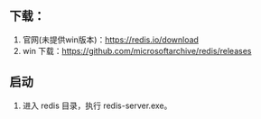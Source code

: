 <!--
 * @Author: monai
 * @Date: 2021-09-14 10:20:53
 * @LastEditors: monai
 * @LastEditTime: 2021-09-14 10:35:29
-->
## 下载：
1. 官网(未提供win版本)：https://redis.io/download
2. win 下载：https://github.com/microsoftarchive/redis/releases

## 启动
1. 进入 redis 目录，执行 redis-server.exe。